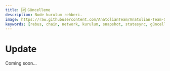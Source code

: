 ```yaml
---
title: 🆙 Güncelleme
description: Node kurulum rehberi.
image: https://raw.githubusercontent.com/AnatolianTeam/Anatolian-Team-Services/main/i18n/tr/docusaurus-plugin-content-docs/current/Mainnet/Cosmos-Ecosystem/rebuschain/img/Rebus-Service-Cover.jpg
keywords: [rebus, chain, network, kurulum, snapshot, statesync, güncelleme]
---
```


# Update

Coming soon...